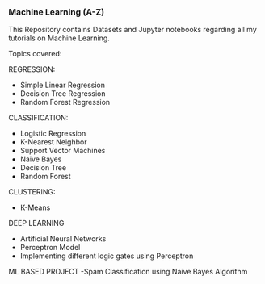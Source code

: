 ### Machine Learning (A-Z)

This Repository contains Datasets and Jupyter notebooks regarding all my tutorials on Machine Learning.

Topics covered:

REGRESSION:
- Simple Linear Regression
- Decision Tree Regression
- Random Forest Regression

CLASSIFICATION:
- Logistic Regression
- K-Nearest Neighbor
- Support Vector Machines
- Naive Bayes
- Decision Tree
- Random Forest

CLUSTERING:
- K-Means

DEEP LEARNING
- Artificial Neural Networks
- Perceptron Model
- Implementing different logic gates using Perceptron

ML BASED PROJECT
-Spam Classification using Naive Bayes Algorithm


